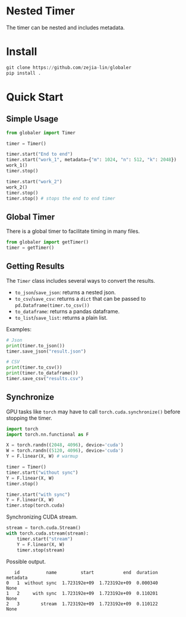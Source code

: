 # Nested Timer

The timer can be nested and includes metadata.

# Install

```python
git clone https://github.com/zejia-lin/globaler
pip install .
```

# Quick Start

## Simple Usage


```python
from globaler import Timer

timer = Timer()

timer.start("End to end")
timer.start("work_1", metadata={"m": 1024, "n": 512, "k": 2048})
work_1()
timer.stop()

timer.start("work_2")
work_2()
timer.stop()
timer.stop() # stops the end to end timer
```

## Global Timer

There is a global timer to facilitate timing in many files.

```python
from globaler import getTimer()
timer = getTimer()
```

## Getting Results

The `Timer` class includes several ways to convert the results.

- `to_json`/`save_json`: returns a nested json.
- `to_csv`/`save_csv`: returns a `dict` that can be passed to `pd.Dataframe(timer.to_csv())`
- `to_dataframe`: returns a pandas dataframe.
- `to_list`/`save_list`: returns a plain list.

Examples:

```python
# Json
print(timer.to_json())
timer.save_json("result.json")

# CSV
print(timer.to_csv())
print(timer.to_dataframe())
timer.save_csv("results.csv")
```

## Synchronize

GPU tasks like `torch` may have to call `torch.cuda.synchronize()` before stopping the timer.

```python
import torch
import torch.nn.functional as F

X = torch.randn((2048, 4096), device='cuda')
W = torch.randn((5120, 4096), device='cuda')
Y = F.linear(X, W) # warmup

timer = Timer()
timer.start("without sync")
Y = F.linear(X, W)
timer.stop()

timer.start("with sync")
Y = F.linear(X, W)
timer.stop(torch.cuda)
```

Synchronizing CUDA stream.

```python
stream = torch.cuda.Stream()
with torch.cuda.stream(stream):
    timer.start("stream")
    Y = F.linear(X, W)
    timer.stop(stream)
```

Possible output.
```csv
   id          name         start           end  duration          metadata
0   1  without sync  1.723192e+09  1.723192e+09  0.000340              None
1   2     with sync  1.723192e+09  1.723192e+09  0.110201              None
2   3        stream  1.723192e+09  1.723192e+09  0.110122              None
```
